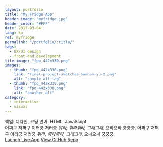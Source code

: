 ```yaml
---
layout: portfolio
title: "My Fridge App"
header_image: "myfridge.jpg"
header_color: "#FFF"
date: 2017-03-04
lang: ko
ref: myfridge
permalink: "/portfolio/:title/"
tags:
  - UX/UI design
  - front-end development
tile_image: "fpo_442x330.png"
images:
  - thumb: "fpo_442x330.png"
    link: "final-project-sketches_bumhan-yu-2.png"
    alt: "sample alt tag"
  - thumb: "fpo_442x330.png"
    link: "fpo_442x330.png"
    alt: "another alt"
category:
  - interactive
  - visual
---
```

<div class="project-info">
  <span>책임:</span> 디자인, 코딩
  <span>언어:</span> HTML, JavaScript
</div>
  어쩌구 저쩌구 이러쿵 저러쿵 <em>뭐라, 뭐라뭐라, 그래그래</em>. 으싸으싸 쿵쿵쿵.   어쩌구 저쩌구 이러쿵 저러쿵 <em>뭐라, 뭐라뭐라, 그래그래</em>. 으싸으싸 쿵쿵쿵.

<div class="buttons">
  <span class="unselectable">
  <a href="https://rememberfridge.com/" title="Launch live app" target="_blank">Launch Live App</a></span>
  <span class="unselectable"><a href="https://github.com/baadaa/myfridge" title="GitHub repo" target="_blank">View GitHub Repo</a></span>
</div>
